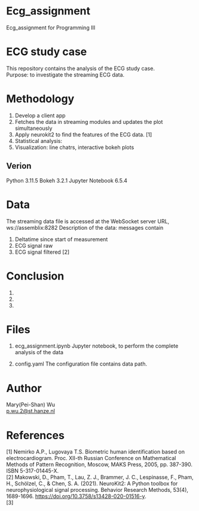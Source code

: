 # Ecg_assignment
Ecg_assignment for Programming III

# ECG study case
This repository contains the analysis of the ECG study case.  
Purpose: to investigate the streaming ECG data.  

# Methodology
1. Develop a client app
2. Fetches the data in streaming modules and updates the plot simultaneously
3. Apply neurokit2 to find the features of the ECG data. [1]
4. Statistical analysis:
5. Visualization: line chatrs, interactive bokeh plots

## Verion
Python 3.11.5
Bokeh 3.2.1
Jupyter Notebook 6.5.4

# Data
The streaming data file is accessed at the WebSocket server URL, ws://assemblix:8282
Description of the data: messages contain
 1. Deltatime since start of measurement
 2. ECG signal raw
 3. ECG signal filtered [2]
     
# Conclusion
1. 
2. 
3. 

# Files
1. ecg_assignment.ipynb
    Jupyter notebook, to perform the complete analysis of the data
    
2. config.yaml
    The configuration file contains data path.

# Author
Mary(Pei-Shan) Wu  
p.wu.2@st.hanze.nl  

# References
[1] Nemirko A.P., Lugovaya T.S. Biometric human identification based on electrocardiogram. Proc. XII-th Russian Conference on Mathematical Methods of Pattern Recognition, Moscow, MAKS Press, 2005, pp. 387-390. ISBN 5-317-01445-X.  
[2] Makowski, D., Pham, T., Lau, Z. J., Brammer, J. C., Lespinasse, F., Pham, H., Schölzel, C., & Chen, S. A. (2021). NeuroKit2: A Python toolbox for neurophysiological signal processing. Behavior Research Methods, 53(4), 1689-1696. https://doi.org/10.3758/s13428-020-01516-y.  
[3] 

